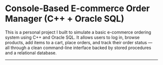 # Console-Based E-commerce Order Manager (C++ + Oracle SQL)

This is a personal project I built to simulate a basic e-commerce ordering system using C++ and Oracle SQL. It allows users to log in, browse products, add items to a cart, place orders, and track their order status — all through a clean command-line interface backed by stored procedures and a relational database.

---

